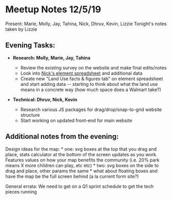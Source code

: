 
# Meetup Notes 12/5/19

Present: Marie, Molly, Jay, Tahina, Nick, Dhruv, Kevin, Lizzie
Tonight's notes taken by Lizzie

## Evening Tasks:
* **Research: Molly, Marie, Jay, Tahina**
	* Review the existing survey on the website and make final edits/notes
	* Look into [Nick's element spreadsheet](https://docs.google.com/spreadsheets/d/1Qizw2UnuYXyb0gdpfxG9iPriBijsZC6Y83qf0EJHQ3s/edit#gid=0) and additional data
	* Create new "Land Use facts & figures tab" on element spreadsheet and start adding data -- starting to think about what the land use means in a concrete way (how much space does a Walmart take?)

* **Technical: Dhruv, Nick, Kevin**
	* Research various JS packages for drag/drop/snap-to-grid website structure
	* Start working on updated front-end for main website 

## Additional notes from the evening:

Design ideas for the map:
	* one: svg boxes at the top that you drag and place, stats calculator at the bottom of the screen updates as you work. Features values on how your map benefits the community (i.e. 20% park means X more children can play, etc etc)
	* two: svg boxes on the side to drag and place, other params the same
	* what about floating boxes and have the map be the full screen behind (a la current form site?)

General errata: We need to get on a Q1 sprint schedule to get the tech pieces running


